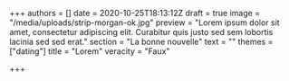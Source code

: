 +++
authors = []
date = 2020-10-25T18:13:12Z
draft = true
image = "/media/uploads/strip-morgan-ok.jpg"
preview = "Lorem ipsum dolor sit amet, consectetur adipiscing elit. Curabitur quis justo sed sem lobortis lacinia sed sed erat."
section = "La bonne nouvelle"
text = ""
themes = ["dating"]
title = "Lorem"
veracity = "Faux"

+++
